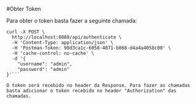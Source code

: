 #Obter Token

Para obter o token basta fazer a seguinte chamada:

```
curl -X POST \
  http://localhost:8080/api/authenticate \
  -H 'Content-Type: application/json' \
  -H 'Postman-Token: 90d3ca1c-6058-4071-b068-d4a4a4058c00' \
  -H 'cache-control: no-cache' \
  -d '{
	"username": "admin",
	"password": "admin"
}'```

O token será recebido no header da Response. Para fazer as chamadas basta adicionar o token recebido no header "Authorization" das chamadas.